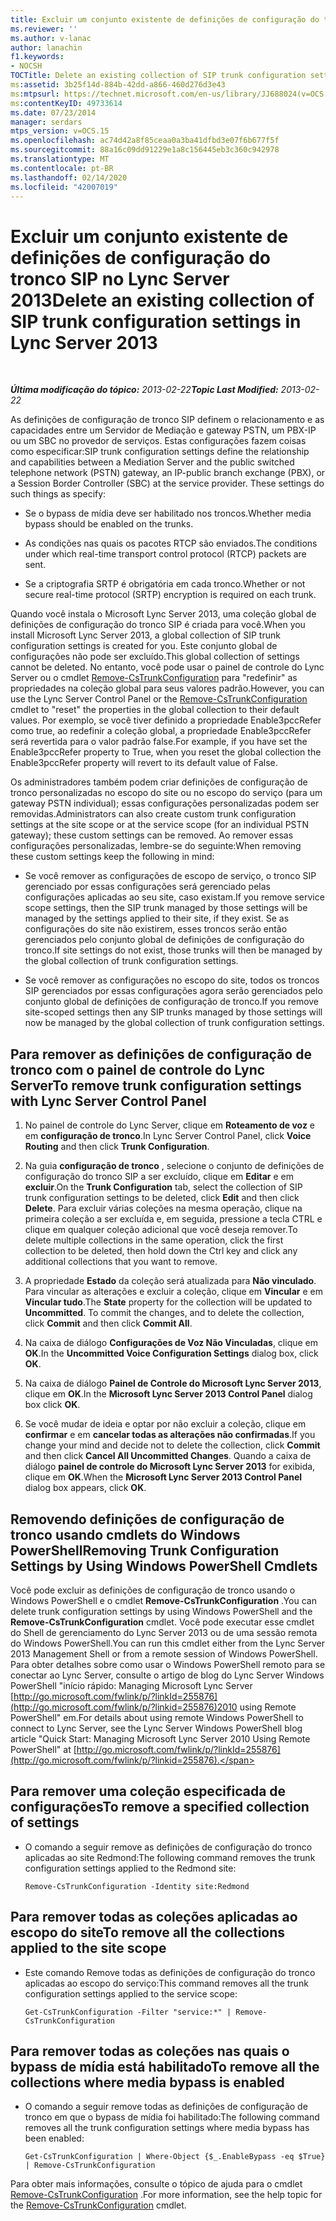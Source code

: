 ```yaml
---
title: Excluir um conjunto existente de definições de configuração do tronco SIP
ms.reviewer: ''
ms.author: v-lanac
author: lanachin
f1.keywords:
- NOCSH
TOCTitle: Delete an existing collection of SIP trunk configuration settings
ms:assetid: 3b25f14d-884b-42dd-a866-460d276d3e43
ms:mtpsurl: https://technet.microsoft.com/en-us/library/JJ688024(v=OCS.15)
ms:contentKeyID: 49733614
ms.date: 07/23/2014
manager: serdars
mtps_version: v=OCS.15
ms.openlocfilehash: ac74d42a8f85ceaa0a3ba41dfbd3e07f6b677f5f
ms.sourcegitcommit: 88a16c09dd91229e1a8c156445eb3c360c942978
ms.translationtype: MT
ms.contentlocale: pt-BR
ms.lasthandoff: 02/14/2020
ms.locfileid: "42007019"
---
```

<div data-xmlns="http://www.w3.org/1999/xhtml">

<div class="topic" data-xmlns="http://www.w3.org/1999/xhtml" data-msxsl="urn:schemas-microsoft-com:xslt" data-cs="http://msdn.microsoft.com/">

<div data-asp="http://msdn2.microsoft.com/asp">

# <a name="delete-an-existing-collection-of-sip-trunk-configuration-settings-in-lync-server-2013"></a><span data-ttu-id="2329b-102">Excluir um conjunto existente de definições de configuração do tronco SIP no Lync Server 2013</span><span class="sxs-lookup"><span data-stu-id="2329b-102">Delete an existing collection of SIP trunk configuration settings in Lync Server 2013</span></span>

</div>

<div id="mainSection">

<div id="mainBody">

<span> </span>

<span data-ttu-id="2329b-103">_**Última modificação do tópico:** 2013-02-22_</span><span class="sxs-lookup"><span data-stu-id="2329b-103">_**Topic Last Modified:** 2013-02-22_</span></span>

<span data-ttu-id="2329b-p101">As definições de configuração de tronco SIP definem o relacionamento e as capacidades entre um Servidor de Mediação e gateway PSTN, um PBX-IP ou um SBC no provedor de serviços. Estas configurações fazem coisas como especificar:</span><span class="sxs-lookup"><span data-stu-id="2329b-p101">SIP trunk configuration settings define the relationship and capabilities between a Mediation Server and the public switched telephone network (PSTN) gateway, an IP-public branch exchange (PBX), or a Session Border Controller (SBC) at the service provider. These settings do such things as specify:</span></span>

  - <span data-ttu-id="2329b-106">Se o bypass de mídia deve ser habilitado nos troncos.</span><span class="sxs-lookup"><span data-stu-id="2329b-106">Whether media bypass should be enabled on the trunks.</span></span>

  - <span data-ttu-id="2329b-107">As condições nas quais os pacotes RTCP são enviados.</span><span class="sxs-lookup"><span data-stu-id="2329b-107">The conditions under which real-time transport control protocol (RTCP) packets are sent.</span></span>

  - <span data-ttu-id="2329b-108">Se a criptografia SRTP é obrigatória em cada tronco.</span><span class="sxs-lookup"><span data-stu-id="2329b-108">Whether or not secure real-time protocol (SRTP) encryption is required on each trunk.</span></span>

<span data-ttu-id="2329b-109">Quando você instala o Microsoft Lync Server 2013, uma coleção global de definições de configuração do tronco SIP é criada para você.</span><span class="sxs-lookup"><span data-stu-id="2329b-109">When you install Microsoft Lync Server 2013, a global collection of SIP trunk configuration settings is created for you.</span></span> <span data-ttu-id="2329b-110">Este conjunto global de configurações não pode ser excluído.</span><span class="sxs-lookup"><span data-stu-id="2329b-110">This global collection of settings cannot be deleted.</span></span> <span data-ttu-id="2329b-111">No entanto, você pode usar o painel de controle do Lync Server ou o cmdlet [Remove-CsTrunkConfiguration](https://technet.microsoft.com/library/Gg425943(v=OCS.15)) para "redefinir" as propriedades na coleção global para seus valores padrão.</span><span class="sxs-lookup"><span data-stu-id="2329b-111">However, you can use the Lync Server Control Panel or the [Remove-CsTrunkConfiguration](https://technet.microsoft.com/library/Gg425943(v=OCS.15)) cmdlet to "reset" the properties in the global collection to their default values.</span></span> <span data-ttu-id="2329b-112">Por exemplo, se você tiver definido a propriedade Enable3pccRefer como true, ao redefinir a coleção global, a propriedade Enable3pccRefer será revertida para o valor padrão false.</span><span class="sxs-lookup"><span data-stu-id="2329b-112">For example, if you have set the Enable3pccRefer property to True, when you reset the global collection the Enable3pccRefer property will revert to its default value of False.</span></span>

<span data-ttu-id="2329b-113">Os administradores também podem criar definições de configuração de tronco personalizadas no escopo do site ou no escopo do serviço (para um gateway PSTN individual); essas configurações personalizadas podem ser removidas.</span><span class="sxs-lookup"><span data-stu-id="2329b-113">Administrators can also create custom trunk configuration settings at the site scope or at the service scope (for an individual PSTN gateway); these custom settings can be removed.</span></span> <span data-ttu-id="2329b-114">Ao remover essas configurações personalizadas, lembre-se do seguinte:</span><span class="sxs-lookup"><span data-stu-id="2329b-114">When removing these custom settings keep the following in mind:</span></span>

  - <span data-ttu-id="2329b-115">Se você remover as configurações de escopo de serviço, o tronco SIP gerenciado por essas configurações será gerenciado pelas configurações aplicadas ao seu site, caso existam.</span><span class="sxs-lookup"><span data-stu-id="2329b-115">If you remove service scope settings, then the SIP trunk managed by those settings will be managed by the settings applied to their site, if they exist.</span></span> <span data-ttu-id="2329b-116">Se as configurações do site não existirem, esses troncos serão então gerenciados pelo conjunto global de definições de configuração do tronco.</span><span class="sxs-lookup"><span data-stu-id="2329b-116">If site settings do not exist, those trunks will then be managed by the global collection of trunk configuration settings.</span></span>

  - <span data-ttu-id="2329b-117">Se você remover as configurações no escopo do site, todos os troncos SIP gerenciados por essas configurações agora serão gerenciados pelo conjunto global de definições de configuração de tronco.</span><span class="sxs-lookup"><span data-stu-id="2329b-117">If you remove site-scoped settings then any SIP trunks managed by those settings will now be managed by the global collection of trunk configuration settings.</span></span>

<div>

## <a name="to-remove-trunk-configuration-settings-with-lync-server-control-panel"></a><span data-ttu-id="2329b-118">Para remover as definições de configuração de tronco com o painel de controle do Lync Server</span><span class="sxs-lookup"><span data-stu-id="2329b-118">To remove trunk configuration settings with Lync Server Control Panel</span></span>

1.  <span data-ttu-id="2329b-119">No painel de controle do Lync Server, clique em **Roteamento de voz** e em **configuração de tronco**.</span><span class="sxs-lookup"><span data-stu-id="2329b-119">In Lync Server Control Panel, click **Voice Routing** and then click **Trunk Configuration**.</span></span>

2.  <span data-ttu-id="2329b-120">Na guia **configuração de tronco** , selecione o conjunto de definições de configuração do tronco SIP a ser excluído, clique em **Editar** e em **excluir**.</span><span class="sxs-lookup"><span data-stu-id="2329b-120">On the **Trunk Configuration** tab, select the collection of SIP trunk configuration settings to be deleted, click **Edit** and then click **Delete**.</span></span> <span data-ttu-id="2329b-121">Para excluir várias coleções na mesma operação, clique na primeira coleção a ser excluída e, em seguida, pressione a tecla CTRL e clique em qualquer coleção adicional que você deseja remover.</span><span class="sxs-lookup"><span data-stu-id="2329b-121">To delete multiple collections in the same operation, click the first collection to be deleted, then hold down the Ctrl key and click any additional collections that you want to remove.</span></span>

3.  <span data-ttu-id="2329b-p106">A propriedade **Estado** da coleção será atualizada para **Não vinculado**. Para vincular as alterações e excluir a coleção, clique em **Vincular** e em **Vincular tudo**.</span><span class="sxs-lookup"><span data-stu-id="2329b-p106">The **State** property for the collection will be updated to **Uncommitted**. To commit the changes, and to delete the collection, click **Commit** and then click **Commit All**.</span></span>

4.  <span data-ttu-id="2329b-124">Na caixa de diálogo **Configurações de Voz Não Vinculadas**, clique em **OK**.</span><span class="sxs-lookup"><span data-stu-id="2329b-124">In the **Uncommitted Voice Configuration Settings** dialog box, click **OK**.</span></span>

5.  <span data-ttu-id="2329b-125">Na caixa de diálogo **Painel de Controle do Microsoft Lync Server 2013**, clique em **OK**.</span><span class="sxs-lookup"><span data-stu-id="2329b-125">In the **Microsoft Lync Server 2013 Control Panel** dialog box click **OK**.</span></span>

6.  <span data-ttu-id="2329b-126">Se você mudar de ideia e optar por não excluir a coleção, clique em **confirmar** e em **cancelar todas as alterações não confirmadas**.</span><span class="sxs-lookup"><span data-stu-id="2329b-126">If you change your mind and decide not to delete the collection, click **Commit** and then click **Cancel All Uncommitted Changes**.</span></span> <span data-ttu-id="2329b-127">Quando a caixa de diálogo **painel de controle do Microsoft Lync Server 2013** for exibida, clique em **OK**.</span><span class="sxs-lookup"><span data-stu-id="2329b-127">When the **Microsoft Lync Server 2013 Control Panel** dialog box appears, click **OK**.</span></span>

</div>

<div>

## <a name="removing-trunk-configuration-settings-by-using-windows-powershell-cmdlets"></a><span data-ttu-id="2329b-128">Removendo definições de configuração de tronco usando cmdlets do Windows PowerShell</span><span class="sxs-lookup"><span data-stu-id="2329b-128">Removing Trunk Configuration Settings by Using Windows PowerShell Cmdlets</span></span>

<span data-ttu-id="2329b-129">Você pode excluir as definições de configuração de tronco usando o Windows PowerShell e o cmdlet **Remove-CsTrunkConfiguration** .</span><span class="sxs-lookup"><span data-stu-id="2329b-129">You can delete trunk configuration settings by using Windows PowerShell and the **Remove-CsTrunkConfiguration** cmdlet.</span></span> <span data-ttu-id="2329b-130">Você pode executar esse cmdlet do Shell de gerenciamento do Lync Server 2013 ou de uma sessão remota do Windows PowerShell.</span><span class="sxs-lookup"><span data-stu-id="2329b-130">You can run this cmdlet either from the Lync Server 2013 Management Shell or from a remote session of Windows PowerShell.</span></span> <span data-ttu-id="2329b-131">Para obter detalhes sobre como usar o Windows PowerShell remoto para se conectar ao Lync Server, consulte o artigo de blog do Lync Server Windows PowerShell "início rápido: Managing Microsoft Lync Server [http://go.microsoft.com/fwlink/p/?linkId=255876](http://go.microsoft.com/fwlink/p/?linkid=255876)2010 using Remote PowerShell" em.</span><span class="sxs-lookup"><span data-stu-id="2329b-131">For details about using remote Windows PowerShell to connect to Lync Server, see the Lync Server Windows PowerShell blog article "Quick Start: Managing Microsoft Lync Server 2010 Using Remote PowerShell" at [http://go.microsoft.com/fwlink/p/?linkId=255876](http://go.microsoft.com/fwlink/p/?linkid=255876).</span></span>

<div>

## <a name="to-remove-a-specified-collection-of-settings"></a><span data-ttu-id="2329b-132">Para remover uma coleção especificada de configurações</span><span class="sxs-lookup"><span data-stu-id="2329b-132">To remove a specified collection of settings</span></span>

  - <span data-ttu-id="2329b-133">O comando a seguir remove as definições de configuração do tronco aplicadas ao site Redmond:</span><span class="sxs-lookup"><span data-stu-id="2329b-133">The following command removes the trunk configuration settings applied to the Redmond site:</span></span>
    
        Remove-CsTrunkConfiguration -Identity site:Redmond

</div>

<div>

## <a name="to-remove-all-the-collections-applied-to-the-site-scope"></a><span data-ttu-id="2329b-134">Para remover todas as coleções aplicadas ao escopo do site</span><span class="sxs-lookup"><span data-stu-id="2329b-134">To remove all the collections applied to the site scope</span></span>

  - <span data-ttu-id="2329b-135">Este comando Remove todas as definições de configuração do tronco aplicadas ao escopo do serviço:</span><span class="sxs-lookup"><span data-stu-id="2329b-135">This command removes all the trunk configuration settings applied to the service scope:</span></span>
    
        Get-CsTrunkConfiguration -Filter "service:*" | Remove-CsTrunkConfiguration

</div>

<div>

## <a name="to-remove-all-the-collections-where-media-bypass-is-enabled"></a><span data-ttu-id="2329b-136">Para remover todas as coleções nas quais o bypass de mídia está habilitado</span><span class="sxs-lookup"><span data-stu-id="2329b-136">To remove all the collections where media bypass is enabled</span></span>

  - <span data-ttu-id="2329b-137">O comando a seguir remove todas as definições de configuração de tronco em que o bypass de mídia foi habilitado:</span><span class="sxs-lookup"><span data-stu-id="2329b-137">The following command removes all the trunk configuration settings where media bypass has been enabled:</span></span>
    
        Get-CsTrunkConfiguration | Where-Object {$_.EnableBypass -eq $True} | Remove-CsTrunkConfiguration

</div>

<span data-ttu-id="2329b-138">Para obter mais informações, consulte o tópico de ajuda para o cmdlet [Remove-CsTrunkConfiguration](https://technet.microsoft.com/library/Gg425943(v=OCS.15)) .</span><span class="sxs-lookup"><span data-stu-id="2329b-138">For more information, see the help topic for the [Remove-CsTrunkConfiguration](https://technet.microsoft.com/library/Gg425943(v=OCS.15)) cmdlet.</span></span>

</div>

</div>

<span> </span>

</div>

</div>

</div>

